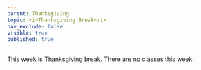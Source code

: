 ```yaml
---
parent: Thanksgiving
topic: <i>Thanksgiving Break</i>
nav_exclude: false
visible: true
published: true
---
```


This week is Thanksgiving break. There are no classes this week.

